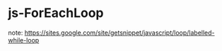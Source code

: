 js-ForEachLoop
==============


note:
https://sites.google.com/site/getsnippet/javascript/loop/labelled-while-loop
